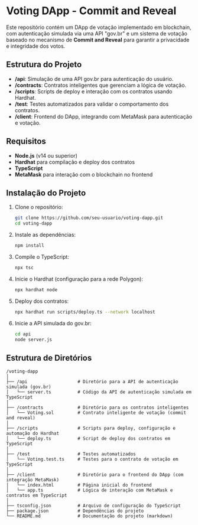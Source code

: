 # Voting DApp - Commit and Reveal

Este repositório contém um DApp de votação implementado em blockchain, com autenticação simulada via uma API "gov.br" e um sistema de votação baseado no mecanismo de **Commit and Reveal** para garantir a privacidade e integridade dos votos.

## Estrutura do Projeto

- **/api**: Simulação de uma API gov.br para autenticação do usuário.
- **/contracts**: Contratos inteligentes que gerenciam a lógica de votação.
- **/scripts**: Scripts de deploy e interação com os contratos usando Hardhat.
- **/test**: Testes automatizados para validar o comportamento dos contratos.
- **/client**: Frontend do DApp, integrando com MetaMask para autenticação e votação.

## Requisitos

- **Node.js** (v14 ou superior)
- **Hardhat** para compilação e deploy dos contratos
- **TypeScript**
- **MetaMask** para interação com o blockchain no frontend

## Instalação do Projeto

1. Clone o repositório:
   ```bash
   git clone https://github.com/seu-usuario/voting-dapp.git
   cd voting-dapp
   ```

2. Instale as dependências:
   ```bash
   npm install
   ```

3. Compile o TypeScript:
   ```bash
   npx tsc
   ```

4. Inicie o Hardhat (configuração para a rede Polygon):
   ```bash
   npx hardhat node
   ```

5. Deploy dos contratos:
   ```bash
   npx hardhat run scripts/deploy.ts --network localhost
   ```

6. Inicie a API simulada do gov.br:
   ```bash
   cd api
   node server.js
   ```

## Estrutura de Diretórios

```plaintext
/voting-dapp
│
├── /api                   # Diretório para a API de autenticação simulada (gov.br)
│   └── server.ts          # Código da API de autenticação simulada em TypeScript
│
├── /contracts             # Diretório para os contratos inteligentes
│   └── Voting.sol         # Contrato inteligente de votação (commit and reveal)
│
├── /scripts               # Scripts para deploy, configuração e automação do Hardhat
│   └── deploy.ts          # Script de deploy dos contratos em TypeScript
│
├── /test                  # Testes automatizados
│   └── Voting.test.ts     # Testes para o contrato de votação em TypeScript
│
├── /client                # Diretório para o frontend do DApp (com integração MetaMask)
│   └── index.html         # Página inicial do frontend
│   └── app.ts             # Lógica de interação com MetaMask e contratos em TypeScript
│
├── tsconfig.json          # Arquivo de configuração do TypeScript
├── package.json           # Dependências do projeto
└── README.md              # Documentação do projeto (markdown)
```
